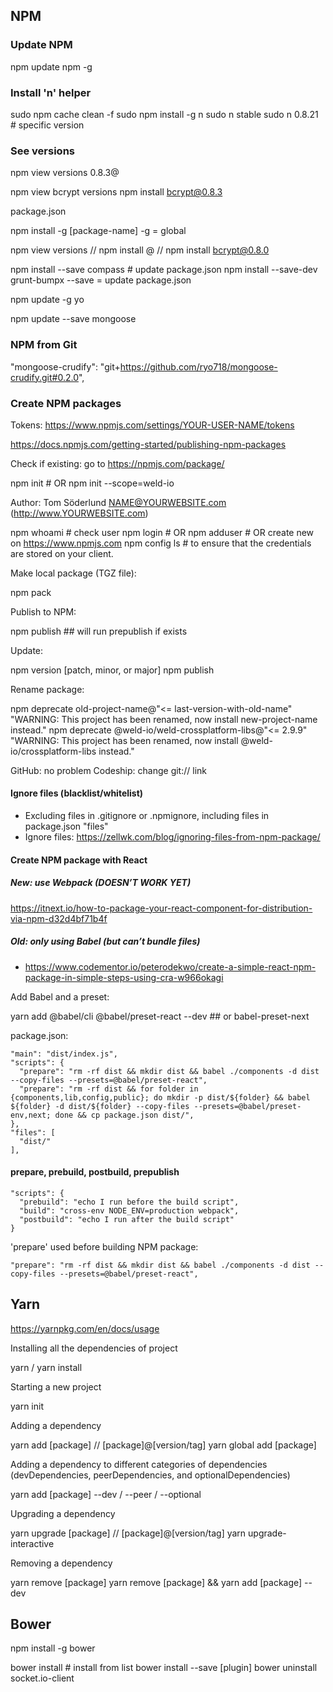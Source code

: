 ## NPM

### Update NPM

  npm update npm -g

### Install 'n' helper

  sudo npm cache clean -f
  sudo npm install -g n
  sudo n stable
  sudo n 0.8.21 # specific version

### See versions

  npm view <package> versions
  0.8.3<package>@<version>

  npm view bcrypt versions
  npm install bcrypt@0.8.3

package.json

  npm install -g [package-name]
  -g = global

  npm view <package> versions //
  npm install <package>@<version> // npm install bcrypt@0.8.0

  npm install --save compass # update package.json
  npm install --save-dev grunt-bumpx
  --save = update package.json

  npm update -g yo

  npm update --save mongoose

### NPM from Git

  "mongoose-crudify": "git+https://github.com/ryo718/mongoose-crudify.git#0.2.0",

### Create NPM packages

Tokens: https://www.npmjs.com/settings/YOUR-USER-NAME/tokens

https://docs.npmjs.com/getting-started/publishing-npm-packages

Check if existing: go to https://npmjs.com/package/<package>

  npm init  # OR npm init --scope=weld-io

Author: Tom Söderlund <NAME@YOURWEBSITE.com> (http://www.YOURWEBSITE.com)

  npm whoami # check user
  npm login # OR npm adduser # OR create new on https://www.npmjs.com
  npm config ls # to ensure that the credentials are stored on your client.

Make local package (TGZ file):

  npm pack

Publish to NPM:

  npm publish ## will run prepublish if exists

Update:

  npm version [patch, minor, or major]
  npm publish

Rename package:

  npm deprecate old-project-name@"<= last-version-with-old-name" "WARNING: This project has been renamed, now install new-project-name instead."
  npm deprecate @weld-io/weld-crossplatform-libs@"<= 2.9.9" "WARNING: This project has been renamed, now install @weld-io/crossplatform-libs instead."

GitHub: no problem
Codeship: change git:// link

#### Ignore files (blacklist/whitelist)

- Excluding files in .gitignore or .npmignore, including files in package.json "files"
- Ignore files: https://zellwk.com/blog/ignoring-files-from-npm-package/

#### Create NPM package with React

##### New: use Webpack (DOESN’T WORK YET)

https://itnext.io/how-to-package-your-react-component-for-distribution-via-npm-d32d4bf71b4f

##### Old: only using Babel (but can’t bundle files)

- https://www.codementor.io/peterodekwo/create-a-simple-react-npm-package-in-simple-steps-using-cra-w966okagi

Add Babel and a preset:

  yarn add @babel/cli @babel/preset-react --dev ## or babel-preset-next

package.json:

    "main": "dist/index.js",
    "scripts": {
      "prepare": "rm -rf dist && mkdir dist && babel ./components -d dist --copy-files --presets=@babel/preset-react",
      "prepare": "rm -rf dist && for folder in {components,lib,config,public}; do mkdir -p dist/${folder} && babel ${folder} -d dist/${folder} --copy-files --presets=@babel/preset-env,next; done && cp package.json dist/",
    },
    "files": [
      "dist/"
    ],

#### prepare, prebuild, postbuild, prepublish

    "scripts": {
      "prebuild": "echo I run before the build script",
      "build": "cross-env NODE_ENV=production webpack",
      "postbuild": "echo I run after the build script"
    }

'prepare' used before building NPM package:

    "prepare": "rm -rf dist && mkdir dist && babel ./components -d dist --copy-files --presets=@babel/preset-react",


## Yarn

https://yarnpkg.com/en/docs/usage

Installing all the dependencies of project

  yarn / yarn install

Starting a new project

  yarn init

Adding a dependency

  yarn add [package] // [package]@[version/tag]
  yarn global add [package]

Adding a dependency to different categories of dependencies (devDependencies, peerDependencies, and optionalDependencies)

  yarn add [package] --dev / --peer / --optional

Upgrading a dependency

  yarn upgrade [package] // [package]@[version/tag]
  yarn upgrade-interactive

Removing a dependency

  yarn remove [package]
  yarn remove [package] && yarn add [package] --dev


## Bower

  npm install -g bower

  bower install # install from list
  bower install --save [plugin]
  bower uninstall socket.io-client
